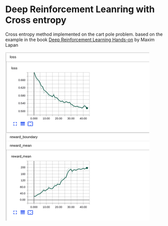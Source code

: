 # Deep Reinforcement Leanring with Cross entropy
Cross entropy method implemented on the cart pole problem.
based on the example in the book [Deep Reinforcement Learning Hands-on](https://www.amazon.de/Deep-Reinforcement-Learning-Hands-Q-networks-ebook/dp/B076H9VQH6)  by Maxim Lapan


![alt text](img/Cross_entropy.png) 
